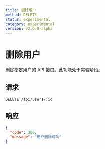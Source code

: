 ```yaml
---
title: 删除用户
method: DELETE
status: experimental
category: experimental
version: v2.0.0-alpha
---
```


# 删除用户

删除指定用户的 API 接口。此功能处于实验阶段。

## 请求

```
DELETE /api/users/:id
```

## 响应

```json
{
  "code": 200,
  "message": "用户删除成功"
}
``` 